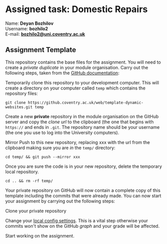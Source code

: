 # Assigned task: Domestic Repairs

Name: **Deyan Bozhilov** <br />
Username: **bozhilo2** <br />
E-mail: **bozhilo2@uni.coventry.ac.uk** <br />

## Assignment Template

This repository contains the base files for the assignment. You will need to create a _private duplicate_ in your module organisation. Carry out the following steps, taken from the [GitHub documentation](https://help.github.com/en/enterprise/2.16/user/articles/duplicating-a-repository):

Temporarily clone this repository to your development computer. This will create a directory on your computer called `temp` which contains the repository files:

`git clone https://github.coventry.ac.uk/web/template-dynamic-websites.git temp`

Create a new **private** repository in the module organisation on the GitHub server and copy the _clone url_ to the clipboard (the one that begins with `https://` and ends in `.git`. The repository name should be your username (the one you use to log into the University computers).

Mirror Push to this new repository, replacing xxx with the url from the clipboard making sure you are _in_ the `temp/` directory:

`cd temp/ && git push --mirror xxx`

Once you are sure the code is in your new repository, delete the temporary local repository.

`cd .. && rm -rf temp/`

Your private repository on GitHub will now contain a complete copy of this template including the commits that were already made. You can now start your assignment by carrying out the following steps:

Clone your private repository

Change your [local config settings](https://git-scm.com/book/en/v2/Getting-Started-First-Time-Git-Setup). This is a vital step otherwise your commits won't show on the GitHub _graph_ and your grade will be affected.

Start working on the assignment.
